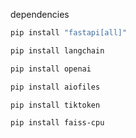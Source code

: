 dependencies

```bash
pip install "fastapi[all]"
```

```bash
pip install langchain
```

```bash
pip install openai
```

```bash
pip install aiofiles
```

```bash
pip install tiktoken
```

```bash
pip install faiss-cpu
```

